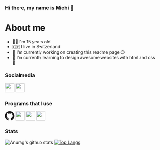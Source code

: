 <!-- Title -->
### Hi there, my name is Michi 👋

# About me
- 👨‍💻 I'm 15 years old
- 🇨🇭 I live in Switzerland
- 📱 I'm currently working on creating this readme page 😉
- 🌱 I’m currently learning to design awesome websites with html and css 🤩

### Socialmedia
<a href="https://twitter.com/michivonah"><img src="https://cdn.pixabay.com/photo/2017/06/22/14/23/twitter-2430933_960_720.png" height="30px" width="30px"></a>
<a href="https://www.instagram.com/michivonah/"><img src="https://cdn.pixabay.com/photo/2017/06/23/02/32/instagram-2433265_960_720.png" height="30px" width="30px"></a>

### Programs that I use
<a href="https://github.com/"><img src="icons/GitHub-Mark-120px-plus.png" height="30px" width="30px"></a>
<a href="https://jsfiddle.net/"><img src="https://jsfiddle.net/img/favicon.png" height="30px" width="30px"></a>
<a href="https://atom.io/"><img src="https://github.githubassets.com/images/icons/emoji/atom.png" height="30px" width="30px"></a>
<a href="https://fontawesome.com/"><img src="https://fontawesome.com/images/favicons/favicon-32x32.png" height="30px" width="30px"></a>



<!-- Github Stats -->
### Stats
![Anurag's github stats](https://github-readme-stats.vercel.app/api?username=michivonah&hide=contribs,prs&show_icons=true)
[![Top Langs](https://github-readme-stats.vercel.app/api/top-langs/?username=michivonah&layout=compact)](https://github.com/anuraghazra/github-readme-stats)


<!-- End -->
